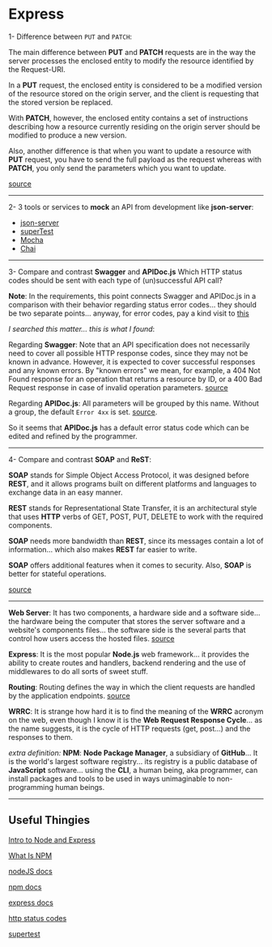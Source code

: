 # Express

1- Difference between `PUT` and `PATCH`:

The main difference between **PUT** and **PATCH** requests are in the way the server processes the enclosed entity to modify the resource identified by the Request-URI.

In a **PUT** request, the enclosed entity is considered to be a modified version of the resource stored on the origin server, and the client is requesting that the stored version be replaced.

With **PATCH**, however, the enclosed entity contains a set of instructions describing how a resource currently residing on the origin server should be modified to produce a new version.

Also, another difference is that when you want to update a resource with **PUT** request, you have to send the full payload as the request whereas with **PATCH**, you only send the parameters which you want to update.

[source](https://devqa.io/difference-put-patch-requests/)

---

2- 3 tools or services to **mock** an API from development like **json-server**:
- [json-server](https://www.npmjs.com/package/json-server)
- [superTest](https://www.npmjs.com/package/supertest)
- [Mocha](https://www.npmjs.com/package/mocha)
- [Chai](https://www.npmjs.com/package/chai)

---

3- Compare and contrast **Swagger** and **APIDoc.js** Which HTTP status codes should be sent with each type of (un)successful API call?

**Note**: In the requirements, this point connects Swagger and APIDoc.js in a comparison with their behavior regarding status error codes... they should be two separate points... anyway, for error codes, pay a kind visit to [this](https://www.restapitutorial.com/httpstatuscodes.html)

*I searched this matter... this is what I found*:

Regarding **Swagger**: Note that an API specification does not necessarily need to cover all possible HTTP response codes, since they may not be known in advance. However, it is expected to cover successful responses and any known errors. By "known errors" we mean, for example, a 404 Not Found response for an operation that returns a resource by ID, or a 400 Bad Request response in case of invalid operation parameters. [source](https://swagger.io/docs/specification/2-0/describing-responses/)

Regarding **APIDoc.js**: All parameters will be grouped by this name. Without a group, the default `Error 4xx` is set. [source](https://apidocjs.com/#param-api-error).

So it seems that **APIDoc.js** has a default error status code which can be edited and refined by the programmer.

---

4- Compare and contrast **SOAP** and **ReST**:

**SOAP** stands for Simple Object Access Protocol, it was designed before **REST**, and it allows programs built on different platforms and languages to exchange data in an easy manner.

**REST** stands for Representational State Transfer, it is an architectural style that uses **HTTP** verbs of GET, POST, PUT, DELETE to work with the required components.

**SOAP** needs more bandwidth than **REST**, since its messages contain a lot of information... which also makes **REST** far easier to write.

**SOAP** offers additional features when it comes to security. Also, **SOAP** is better for stateful operations.

[source](https://www.guru99.com/comparison-between-web-services.html#:~:text=SOAP%20stands%20for%20Simple%20Object%20Access%20Protocol%20whereas%20REST%20stands,REST%20is%20an%20architectural%20pattern.&text=SOAP%20only%20works%20with%20XML,can%20make%20use%20of%20SOAP.)

---

**Web Server**: It has two components, a hardware side and a software side... the hardware being the computer that stores the server software and a website's components files... the software side is the several parts that control how users access the hosted files. [source](https://developer.mozilla.org/en-US/docs/Learn/Common_questions/What_is_a_web_server)

**Express**: It is the most popular **Node.js** web framework... it provides the ability to create routes and handlers, backend rendering and the use of middlewares to do all sorts of sweet stuff.

**Routing**: Routing defines the way in which the client requests are handled by the application endpoints. [source](https://www.geeksforgeeks.org/routing-in-node-js/#:~:text=Routing%20defines%20the%20way%20in,By%20Using%20Framework)

**WRRC**: It is strange how hard it is to find the meaning of the **WRRC** acronym on the web, even though I know it is the **Web Request Response Cycle**... as the name suggests, it is the cycle of HTTP requests (get, post...) and the responses to them.

*extra definition:* **NPM**: **Node Package Manager**, a subsidiary of **GitHub**... It is the world's largest software registry... its registry is a public database of **JavaScript** software... using the **CLI**, a human being, aka programmer, can install packages and tools to be used in ways unimaginable to non-programming human beings.  

---

## Useful Thingies

[Intro to Node and Express](https://developer.mozilla.org/en-US/docs/Learn/Server-side/Express_Nodejs/Introduction)

[What Is NPM](https://docs.npmjs.com/getting-started/what-is-npm)

[nodeJS docs](https://nodejs.org/en/docs/)

[npm docs](https://docs.npmjs.com/)

[express docs](https://expressjs.com/en/4x/api.html)

[http status codes](https://www.restapitutorial.com/httpstatuscodes.html)

[supertest](https://github.com/visionmedia/supertest)